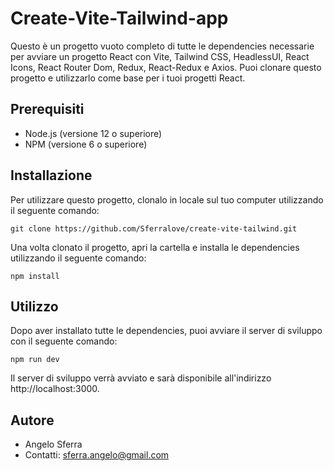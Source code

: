 # Create-Vite-Tailwind-app

Questo è un progetto vuoto completo di tutte le dependencies necessarie per avviare un progetto React con Vite, Tailwind CSS, HeadlessUI, React Icons, React Router Dom, Redux, React-Redux e Axios. Puoi clonare questo progetto e utilizzarlo come base per i tuoi progetti React.

## Prerequisiti

- Node.js (versione 12 o superiore)
- NPM (versione 6 o superiore)

## Installazione

Per utilizzare questo progetto, clonalo in locale sul tuo computer utilizzando il seguente comando:

```
git clone https://github.com/Sferralove/create-vite-tailwind.git
```

Una volta clonato il progetto, apri la cartella e installa le dependencies utilizzando il seguente comando:

```
npm install
```

## Utilizzo

Dopo aver installato tutte le dependencies, puoi avviare il server di sviluppo con il seguente comando:

```
npm run dev
```

Il server di sviluppo verrà avviato e sarà disponibile all'indirizzo http://localhost:3000.

## Autore

- Angelo Sferra
- Contatti: sferra.angelo@gmail.com
